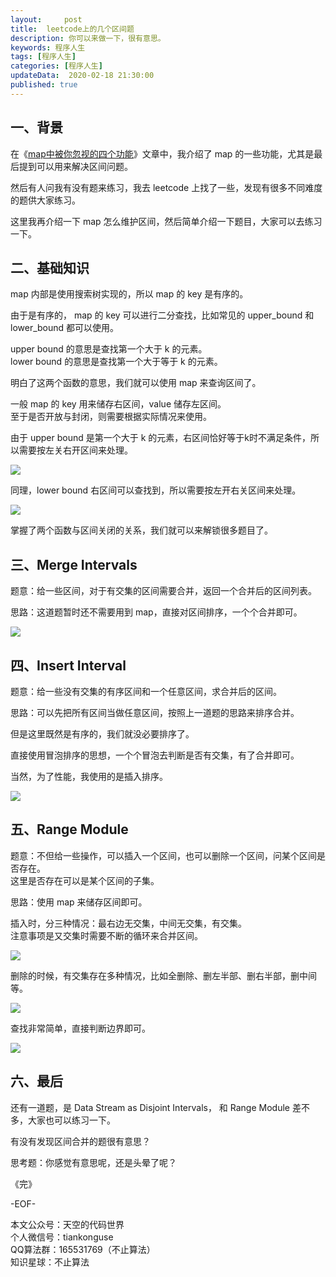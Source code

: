 ```yaml
---   
layout:     post  
title:  leetcode上的几个区间题  
description: 你可以来做一下，很有意思。  
keywords: 程序人生  
tags: [程序人生]    
categories: [程序人生]  
updateData:  2020-02-18 21:30:00  
published: true 
---  
```



## 一、背景   


在《[map中被你忽视的四个功能](https://mp.weixin.qq.com/s/e2JW_YpWEDPEx4Yv92Soaw)》文章中，我介绍了 map 的一些功能，尤其是最后提到可以用来解决区间问题。  


然后有人问我有没有题来练习，我去 leetcode 上找了一些，发现有很多不同难度的题供大家练习。  


这里我再介绍一下 map 怎么维护区间，然后简单介绍一下题目，大家可以去练习一下。  


## 二、基础知识  

map 内部是使用搜索树实现的，所以 map 的 key 是有序的。  


由于是有序的， map 的 key 可以进行二分查找，比如常见的 upper\_bound 和 lower\_bound 都可以使用。  


upper bound 的意思是查找第一个大于 k 的元素。  
lower bound 的意思是查找第一个大于等于 k 的元素。  


明白了这两个函数的意思，我们就可以使用 map 来查询区间了。  


一般 map 的 key 用来储存右区间，value 储存左区间。  
至于是否开放与封闭，则需要根据实际情况来使用。  


由于 upper bound 是第一个大于 k 的元素，右区间恰好等于k时不满足条件，所以需要按左关右开区间来处理。  

![](http://res.tiankonguse.com/images/2020/04/01/001.png)  


同理，lower bound 右区间可以查找到，所以需要按左开右关区间来处理。  


![](http://res.tiankonguse.com/images/2020/04/01/002.png)  


掌握了两个函数与区间关闭的关系，我们就可以来解锁很多题目了。  


## 三、Merge Intervals  


题意：给一些区间，对于有交集的区间需要合并，返回一个合并后的区间列表。  


思路：这道题暂时还不需要用到 map，直接对区间排序，一个个合并即可。  


![](http://res.tiankonguse.com/images/2020/04/01/003.png)  


## 四、Insert Interval  


题意：给一些没有交集的有序区间和一个任意区间，求合并后的区间。  


思路：可以先把所有区间当做任意区间，按照上一道题的思路来排序合并。  


但是这里既然是有序的，我们就没必要排序了。  


直接使用冒泡排序的思想，一个个冒泡去判断是否有交集，有了合并即可。  


当然，为了性能，我使用的是插入排序。  



![](http://res.tiankonguse.com/images/2020/04/01/004.png)  



## 五、Range Module  


题意：不但给一些操作，可以插入一个区间，也可以删除一个区间，问某个区间是否存在。  
这里是否存在可以是某个区间的子集。  


思路：使用 map 来储存区间即可。  


插入时，分三种情况：最右边无交集，中间无交集，有交集。  
注意事项是又交集时需要不断的循环来合并区间。  


![](http://res.tiankonguse.com/images/2020/04/01/005.png)  


删除的时候，有交集存在多种情况，比如全删除、删左半部、删右半部，删中间等。  


![](http://res.tiankonguse.com/images/2020/04/01/006.png)  


查找非常简单，直接判断边界即可。  


![](http://res.tiankonguse.com/images/2020/04/01/007.png)  


## 六、最后  


还有一道题，是 Data Stream as Disjoint Intervals， 和 Range Module 差不多，大家也可以练习一下。  


有没有发现区间合并的题很有意思？  


思考题：你感觉有意思呢，还是头晕了呢？  




《完》


-EOF-  



本文公众号：天空的代码世界  
个人微信号：tiankonguse  
QQ算法群：165531769（不止算法）  
知识星球：不止算法  

